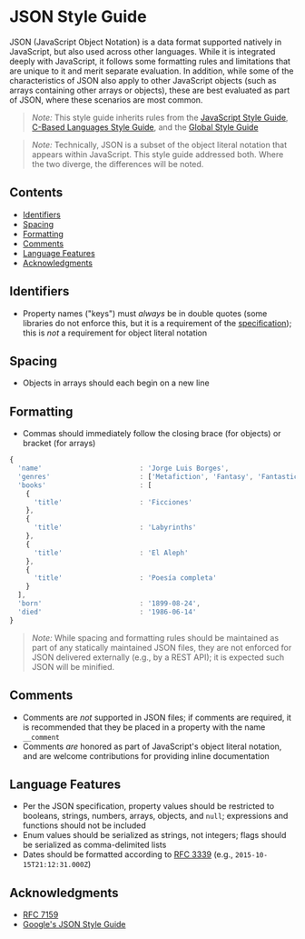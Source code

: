 # JSON Style Guide

JSON (JavaScript Object Notation) is a data format supported natively in JavaScript, but also used across other languages. While it is integrated deeply with JavaScript, it follows some formatting rules and limitations that are unique to it and merit separate evaluation. In addition, while some of the characteristics of JSON also apply to other JavaScript objects (such as arrays containing other arrays or objects), these are best evaluated as part of JSON, where these scenarios are most common.

> *Note:* This style guide inherits rules from the [JavaScript Style Guide](./README.md), [C-Based Languages Style Guide](../README.md), and the [Global Style Guide](../../README.md)

> *Note:* Technically, JSON is a subset of the object literal notation that appears within JavaScript. This style guide addressed both. Where the two diverge, the differences will be noted.

## Contents
- [Identifiers](#identifiers)
- [Spacing](#spacing)
- [Formatting](#formatting)
- [Comments](#comments)
- [Language Features](#language-features)
- [Acknowledgments](#acknowledgments)

<!--
- [Language Features](#language-features)
-->

## Identifiers
- Property names ("keys") must *always* be in double quotes (some libraries do not enforce this, but it is a requirement of the [specification](http://tools.ietf.org/html/rfc7159)); this is *not* a requirement for object literal notation

## Spacing
- Objects in arrays should each begin on a new line

## Formatting
- Commas should immediately follow the closing brace (for objects) or bracket (for arrays)

```js
{
  'name'                        : 'Jorge Luis Borges',
  'genres'                      : ['Metafiction', 'Fantasy', 'Fantastical Realism']
  'books'                       : [
    {
      'title'                   : 'Ficciones'
    },
    {
      'title'                   : 'Labyrinths'
    },
    {
      'title'                   : 'El Aleph'
    },
    {
      'title'                   : 'Poesía completa'
    }
  ],
  'born'                        : '1899-08-24',
  'died'                        : '1986-06-14'
}

```

> *Note:* While spacing and formatting rules should be maintained as part of any statically maintained JSON files, they are not enforced for JSON delivered externally (e.g., by a REST API); it is expected such JSON will be minified.

## Comments
- Comments are *not* supported in JSON files; if comments are required, it is recommended that they be placed in a property with the name `__comment`
- Comments *are* honored as part of JavaScript's object literal notation, and are welcome contributions for providing inline documentation

## Language Features
- Per the JSON specification, property values should be restricted to booleans, strings, numbers, arrays, objects, and `null`; expressions and functions should not be included
- Enum values should be serialized as strings, not integers; flags should be serialized as comma-delimited lists
- Dates should be formatted according to [RFC 3339](http://www.ietf.org/rfc/rfc3339.txt) (e.g., `2015-10-15T21:12:31.000Z`)

## Acknowledgments
- [RFC 7159](http://tools.ietf.org/html/rfc7159)
- [Google's JSON Style Guide](https://google-styleguide.googlecode.com/svn/trunk/jsoncstyleguide.xml)